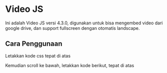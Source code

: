 # Video JS
Ini adalah Video JS versi 4.3.0, digunakan untuk bisa mengembed video dari google drive, dan support fullscreen dengan otomatis landscape.

## Cara Penggunaan
Letakkan kode css tepat di atas </head>
<link href='https://raw.githubusercontent.com/zdienos/vjs/master/vjs.css' rel='stylesheet'/>

Kemudian scroll ke bawah, letakkan kode berikut, tepat di atas </body>
<script src='https://raw.githubusercontent.com/zdienos/vjs/master/vjs.js'/> 

## Menambahkan Postingan
Buat postingan seperti biasa, dan untuk menambahkan video player ini, pilih tab HTML, lalu paste kode berikut

<video 
  class="video-js vjs-default-skin vjs-controls-enabled vjs-big-play-centered" 
  controls controlsList="nodownload" data-setup="{}" height="360px" id="my-video" 
  poster="https://4.bp.blogspot.com/-HAvDFg3H4yU/XFPsDDHpt8I/AAAAAAAAFK0/-BUPmIXuHbUeawSH8WQiGMX_4-NvQ_4awCLcBGAs/s1600/cara-cepat-mengatasi-lupa-password-modem-mifi-andromax-m3z.jpg" preload="auto" width="100%">
  <source src="https://drive.google.com/uc?export=download&amp;id=0ByRKUvozGhwnVEkyelE4bGNXdUU" type="video/mp4"></source>
</video>








